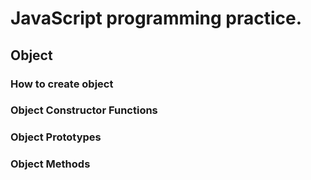 # JavaScript programming practice.

## Object

### How to create object

### Object Constructor Functions

### Object Prototypes

### Object Methods
